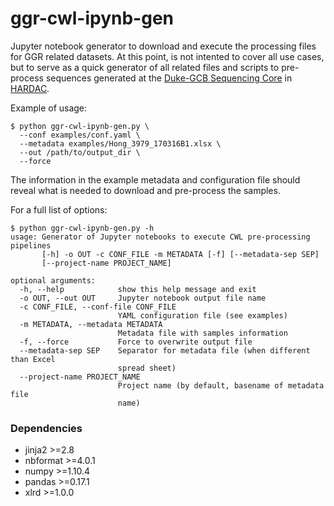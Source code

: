 # ggr-cwl-ipynb-gen
Jupyter notebook generator to download and execute the processing files for GGR related datasets. 
At this point, is not intented to cover all use cases, but to serve as a quick generator of all 
related files and scripts to pre-process sequences generated at the [Duke-GCB Sequencing Core](https://genome.duke.edu/cores-and-services/sequencing-and-genomic-technologies) in [HARDAC](https://genome.duke.edu/cores-and-services/computational-solutions/compute-environments-genomics).

Example of usage:
```
$ python ggr-cwl-ipynb-gen.py \
  --conf examples/conf.yaml \
  --metadata examples/Hong_3979_170316B1.xlsx \
  --out /path/to/output_dir \
  --force
```
The information in the example metadata and configuration file should reveal what is needed to download and pre-process the samples.

For a full list of options:
```
$ python ggr-cwl-ipynb-gen.py -h
usage: Generator of Jupyter notebooks to execute CWL pre-processing pipelines
       [-h] -o OUT -c CONF_FILE -m METADATA [-f] [--metadata-sep SEP]
       [--project-name PROJECT_NAME]

optional arguments:
  -h, --help            show this help message and exit
  -o OUT, --out OUT     Jupyter notebook output file name
  -c CONF_FILE, --conf-file CONF_FILE
                        YAML configuration file (see examples)
  -m METADATA, --metadata METADATA
                        Metadata file with samples information
  -f, --force           Force to overwrite output file
  --metadata-sep SEP    Separator for metadata file (when different than Excel
                        spread sheet)
  --project-name PROJECT_NAME
                        Project name (by default, basename of metadata file
                        name)
```

### Dependencies
- jinja2 >=2.8
- nbformat >=4.0.1
- numpy >=1.10.4
- pandas >=0.17.1
- xlrd >=1.0.0